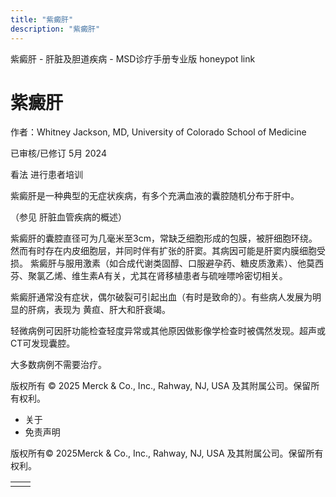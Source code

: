 ```yaml
---
title: "紫癜肝"
description: "紫癜肝"
---
```


﻿紫癜肝 \- 肝脏及胆道疾病 \- MSD诊疗手册专业版 honeypot link

# 紫癜肝

作者：Whitney Jackson, MD, University of Colorado School of Medicine

已审核/已修订 5月 2024

看法 进行患者培训

紫癜肝是一种典型的无症状疾病，有多个充满血液的囊腔随机分布于肝中。

（参见 肝脏血管疾病的概述）

紫癜肝的囊腔直径可为几毫米至3cm，常缺乏细胞形成的包膜，被肝细胞环绕。然而有时存在内皮细胞层，并同时伴有扩张的肝窦。其病因可能是肝窦内膜细胞受损。 紫癜肝与服用激素（如合成代谢类固醇、口服避孕药、糖皮质激素）、他莫西芬、聚氯乙烯、维生素A有关，尤其在肾移植患者与硫唑嘌呤密切相关。

紫癜肝通常没有症状，偶尔破裂可引起出血（有时是致命的）。有些病人发展为明显的肝病，表现为 黄疸、肝大和肝衰竭。

轻微病例可因肝功能检查轻度异常或其他原因做影像学检查时被偶然发现。超声或CT可发现囊腔。

大多数病例不需要治疗。



版权所有 © 2025
Merck & Co., Inc., Rahway, NJ, USA 及其附属公司。保留所有权利。

- 关于
- 免责声明

版权所有© 2025Merck & Co., Inc., Rahway, NJ, USA 及其附属公司。保留所有权利。

|     |     |
| --- | --- |
|  |  |